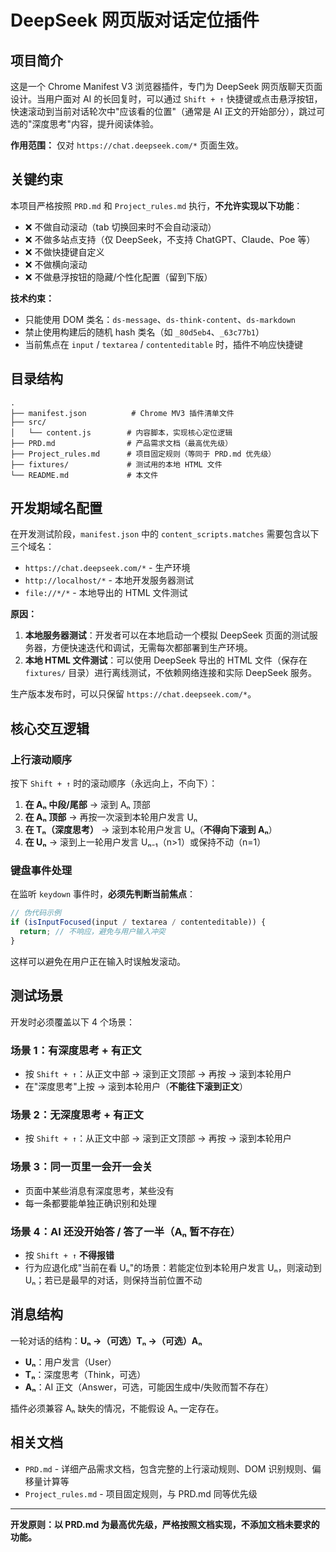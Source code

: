 # DeepSeek 网页版对话定位插件

## 项目简介

这是一个 Chrome Manifest V3 浏览器插件，专门为 DeepSeek 网页版聊天页面设计。当用户面对 AI 的长回复时，可以通过 `Shift + ↑` 快捷键或点击悬浮按钮，快速滚动到当前对话轮次中"应该看的位置"（通常是 AI 正文的开始部分），跳过可选的"深度思考"内容，提升阅读体验。

**作用范围：** 仅对 `https://chat.deepseek.com/*` 页面生效。

## 关键约束

本项目严格按照 `PRD.md` 和 `Project_rules.md` 执行，**不允许实现以下功能**：

- ❌ 不做自动滚动（tab 切换回来时不会自动滚动）
- ❌ 不做多站点支持（仅 DeepSeek，不支持 ChatGPT、Claude、Poe 等）
- ❌ 不做快捷键自定义
- ❌ 不做横向滚动
- ❌ 不做悬浮按钮的隐藏/个性化配置（留到下版）

**技术约束：**
- 只能使用 DOM 类名：`ds-message`、`ds-think-content`、`ds-markdown`
- 禁止使用构建后的随机 hash 类名（如 `_80d5eb4`、`_63c77b1`）
- 当前焦点在 `input` / `textarea` / `contenteditable` 时，插件不响应快捷键

## 目录结构

```
.
├── manifest.json          # Chrome MV3 插件清单文件
├── src/
│   └── content.js        # 内容脚本，实现核心定位逻辑
├── PRD.md                # 产品需求文档（最高优先级）
├── Project_rules.md      # 项目固定规则（等同于 PRD.md 优先级）
├── fixtures/             # 测试用的本地 HTML 文件
└── README.md             # 本文件
```

## 开发期域名配置

在开发测试阶段，`manifest.json` 中的 `content_scripts.matches` 需要包含以下三个域名：

- `https://chat.deepseek.com/*` - 生产环境
- `http://localhost/*` - 本地开发服务器测试
- `file://*/*` - 本地导出的 HTML 文件测试

**原因：**
1. **本地服务器测试**：开发者可以在本地启动一个模拟 DeepSeek 页面的测试服务器，方便快速迭代和调试，无需每次都部署到生产环境。
2. **本地 HTML 文件测试**：可以使用 DeepSeek 导出的 HTML 文件（保存在 `fixtures/` 目录）进行离线测试，不依赖网络连接和实际 DeepSeek 服务。

生产版本发布时，可以只保留 `https://chat.deepseek.com/*`。

## 核心交互逻辑

### 上行滚动顺序

按下 `Shift + ↑` 时的滚动顺序（永远向上，不向下）：

1. **在 Aₙ 中段/尾部** → 滚到 Aₙ 顶部
2. **在 Aₙ 顶部** → 再按一次滚到本轮用户发言 Uₙ
3. **在 Tₙ（深度思考）** → 滚到本轮用户发言 Uₙ（**不得向下滚到 Aₙ**）
4. **在 Uₙ** → 滚到上一轮用户发言 Uₙ₋₁（n>1）或保持不动（n=1）

### 键盘事件处理

在监听 `keydown` 事件时，**必须先判断当前焦点**：

```javascript
// 伪代码示例
if (isInputFocused(input / textarea / contenteditable)) {
  return; // 不响应，避免与用户输入冲突
}
```

这样可以避免在用户正在输入时误触发滚动。

## 测试场景

开发时必须覆盖以下 4 个场景：

### 场景 1：有深度思考 + 有正文
- 按 `Shift + ↑`：从正文中部 → 滚到正文顶部 → 再按 → 滚到本轮用户
- 在"深度思考"上按 → 滚到本轮用户（**不能往下滚到正文**）

### 场景 2：无深度思考 + 有正文
- 按 `Shift + ↑`：从正文中部 → 滚到正文顶部 → 再按 → 滚到本轮用户

### 场景 3：同一页里一会开一会关
- 页面中某些消息有深度思考，某些没有
- 每一条都要能单独正确识别和处理

### 场景 4：AI 还没开始答 / 答了一半（Aₙ 暂不存在）
- 按 `Shift + ↑` **不得报错**
- 行为应退化成"当前在看 Uₙ"的场景：若能定位到本轮用户发言 Uₙ，则滚动到 Uₙ；若已是最早的对话，则保持当前位置不动

## 消息结构

一轮对话的结构：**Uₙ →（可选）Tₙ →（可选）Aₙ**

- **Uₙ**：用户发言（User）
- **Tₙ**：深度思考（Think，可选）
- **Aₙ**：AI 正文（Answer，可选，可能因生成中/失败而暂不存在）

插件必须兼容 Aₙ 缺失的情况，不能假设 Aₙ 一定存在。

## 相关文档

- `PRD.md` - 详细产品需求文档，包含完整的上行滚动规则、DOM 识别规则、偏移量计算等
- `Project_rules.md` - 项目固定规则，与 PRD.md 同等优先级

---

**开发原则：以 PRD.md 为最高优先级，严格按照文档实现，不添加文档未要求的功能。**

